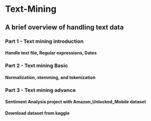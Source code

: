 # Text-Mining
## A brief overview of handling text data

### Part 1 - Text mining introduction
#### Handle text file, Regular expressions, Dates

### Part 2 - Text mining Basic
#### Normalization, stemming, and tokenization

### Part 3 - Text mining advance
#### Sentiment Analysis project with Amazon_Unlocked_Mobile dataset
#### Download dataset from kaggle
